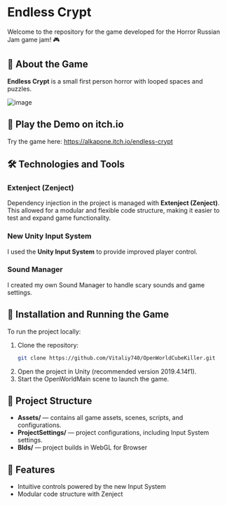 # Endless Crypt

Welcome to the repository for the game developed for the Horror Russian Jam game jam! 🎮

## 📖 About the Game

**Endless Crypt** is a small first person horror with looped spaces and puzzles.

![image](https://github.com/user-attachments/assets/ea385653-c24d-44e5-a35f-831889fc94b5)


## 📲 Play the Demo on itch.io

Try the game here: https://alkapone.itch.io/endless-crypt

## 🛠️ Technologies and Tools

### Extenject (Zenject)

Dependency injection in the project is managed with **Extenject (Zenject)**. This allowed for a modular and flexible code structure, making it easier to test and expand game functionality.

### New Unity Input System

I used the **Unity Input System** to provide improved player control.

### Sound Manager

I created my own Sound Manager to handle scary sounds and game settings.

## 🔧 Installation and Running the Game

To run the project locally:

1. Clone the repository:
   ```bash
   git clone https://github.com/Vitaliy740/OpenWorldCubeKiller.git
2. Open the project in Unity (recommended version 2019.4.14f1).
3. Start the OpenWorldMain scene to launch the game.
## 📂 Project Structure

- **Assets/** — contains all game assets, scenes, scripts, and configurations.
- **ProjectSettings/** — project configurations, including Input System settings.
- **Blds/** — project builds in WebGL for Browser

## 🚀 Features

- Intuitive controls powered by the new Input System
- Modular code structure with Zenject
